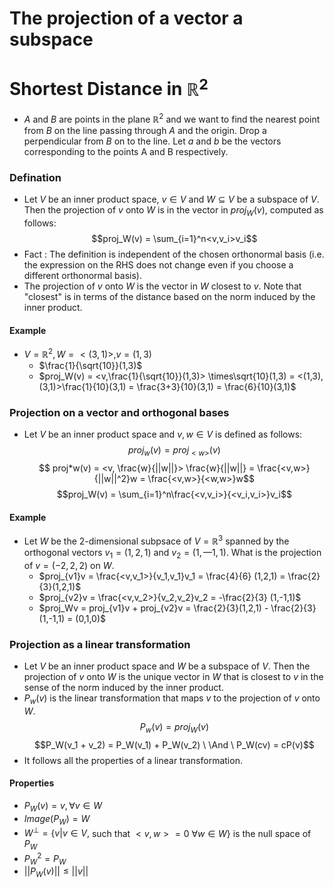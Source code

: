 # The projection of a vector a subspace

# Shortest Distance in $\mathbb{R}^2$

- $A$ and $B$ are points in the plane $\mathbb{R}^2$ and we want to find the nearest point from $B$ on the line passing through $A$ and the origin. Drop a perpendicular from $B$ on to the line.
  Let $a$ and $b$ be the vectors corresponding to the points A and B respectively.

### Defination

- Let $V$ be an inner product space, $v \in V$ and $W \subseteq V$ be a subspace of $V$. Then the projection of $v$ onto $W$ is in the vector in $proj_W(v),$ computed as follows:
  $$proj_W(v) = \sum_{i=1}^n<v,v_i>v_i$$
- Fact : The definition is independent of the chosen orthonormal basis (i.e. the expression on the RHS does not change even if you choose a different orthonormal basis).
- The projection of $v$ onto $W$ is the vector in $W$ closest to $v$. Note that "closest" is in terms of the distance based on the norm
  induced by the inner product.

#### Example

- $V = \mathbb{R}^2, W = <(3,1)>,v = (1,3)$
  - $\frac{1}{\sqrt{10}}(1,3)$
  - $proj_W(v) = <v,\frac{1}{\sqrt{10}}(1,3)> \times\sqrt{10}(1,3) = <(1,3),(3,1)>\frac{1}{10}(3,1) = \frac{3+3}{10}(3,1) = \frac{6}{10}(3,1)$

### Projection on a vector and orthogonal bases

- Let $V$ be an inner product space and $v, w \in V$ is defined as follows:
  $$proj_w(v) = proj_{<w>}(v)$$
  $$ proj*w(v) = <v, \frac{w}{||w||}> \frac{w}{||w||} = \frac{<v,w>}{||w||^2}w = \frac{<v,w>}{<w,w>}w$$
  $$proj_W(v) = \sum_{i=1}^n\frac{<v,v_i>}{<v_i,v_i>}v_i$$

#### Example

- Let $W$ be the 2-dimensional subpsace of $V = \mathbb{R}^3$ spanned by the orthogonal vectors $v_1 = (1,2,1)$ and $v_2 = (1, —1, 1)$. What is the projection of $v = (-2,2,2)$ on $W$.
  - $proj_{v1}v = \frac{<v,v_1>}{v_1,v_1}v_1 = \frac{4}{6} (1,2,1) = \frac{2}{3}(1,2,1)$
  - $proj_{v2}v = \frac{<v,v_2>}{v_2,v_2}v_2 = -\frac{2}{3} (1,-1,1)$
  - $proj_Wv = proj_{v1}v + proj_{v2}v = \frac{2}{3}(1,2,1) - \frac{2}{3} (1,-1,1) = (0,1,0)$

### Projection as a linear transformation

- Let $V$ be an inner product space and $W$ be a subspace of $V$. Then the projection of $v$ onto $W$ is the unique vector in $W$ that is closest to $v$ in the sense of the norm induced by the inner product.
- $P_w(v)$ is the linear transformation that maps $v$ to the projection of $v$ onto $W$.
  $$P_w(v) = proj_W(v)$$
  $$P_W(v_1 + v_2) = P_W(v_1) + P_W(v_2) \ \And \ P_W(cv) = cP(v)$$
- It follows all the properties of a linear transformation.

#### Properties

- $P_W(v) =v, \forall v \in W$
- $Image(P_W) = W$
- $W^{\perp} = \{ v| v \in V,$ such that $<v,w> = 0 \ \forall w \in W\}$ is the null space of $P_W$
- $P_W^2 = P_W$
- $||P_W(v)|| \leq ||v||$
